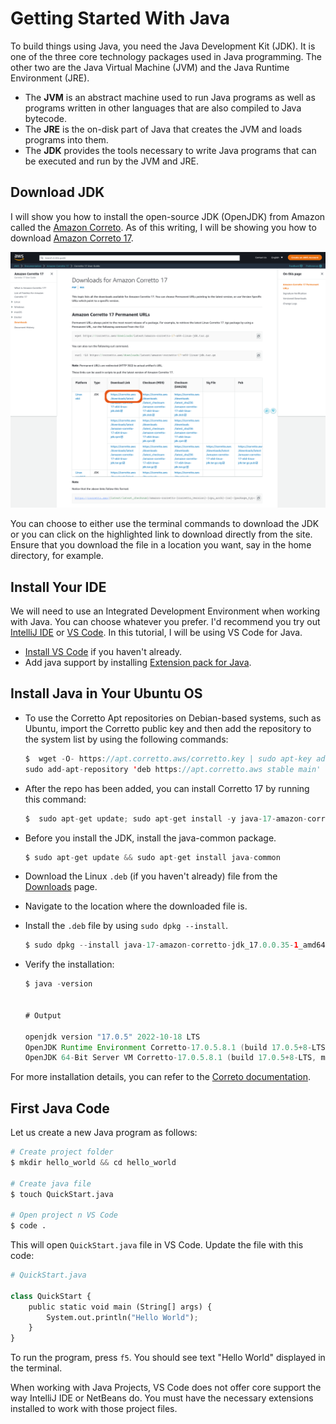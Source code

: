 # Getting Started With Java

To build things using Java, you need the Java Development Kit (JDK). It is one of the three core technology packages used in Java programming. The other two are the Java Virtual Machine (JVM) and the Java Runtime Environment (JRE).

- The **JVM** is an abstract machine used to run Java programs as well as programs written in other languages that are also compiled to Java bytecode.
- The **JRE** is the on-disk part of Java that creates the JVM and loads programs into them.
- The **JDK** provides the tools necessary to write Java programs that can be executed and run by the JVM and JRE.


## Download JDK

I will show you how to install the open-source JDK (OpenJDK) from Amazon called the [Amazon Correto](https://aws.amazon.com/corretto/?filtered-posts.sort-by=item.additionalFields.createdDate&filtered-posts.sort-order=desc). As of this writing, I will be showing you how to download [Amazon Correto 17](https://docs.aws.amazon.com/corretto/latest/corretto-17-ug/downloads-list.html).

![Amazon Correto JDK](/images/java/getting_started/download_jdk.png)

You can choose to either use the terminal commands to download the JDK or you can click on the highlighted link to download directly from the site. Ensure that you download the file in a location you want, say in the home directory, for example.


## Install Your IDE

We will need to use an Integrated Development Environment when working with Java. You can choose whatever you prefer. I'd recommend you try out [IntelliJ IDE](https://www.jetbrains.com/idea/) or [VS Code](https://code.visualstudio.com/docs/languages/java). In this tutorial, I will be using VS Code for Java. 

- [Install VS Code](https://code.visualstudio.com/download) if you haven't already.
- Add java support by installing [Extension pack for Java](https://marketplace.visualstudio.com/items?itemName=vscjava.vscode-java-pack). 


## Install Java in Your Ubuntu OS

- To use the Corretto Apt repositories on Debian-based systems, such as Ubuntu, import the Corretto public key and then add the repository to the system list by using the following commands:

    ```java
    $  wget -O- https://apt.corretto.aws/corretto.key | sudo apt-key add - 
    sudo add-apt-repository 'deb https://apt.corretto.aws stable main'
    ```

- After the repo has been added, you can install Corretto 17 by running this command:

    ```java
    $  sudo apt-get update; sudo apt-get install -y java-17-amazon-corretto-jdk
    ```

- Before you install the JDK, install the java-common package.

    ```java
    $ sudo apt-get update && sudo apt-get install java-common
    ```

- Download the Linux `.deb` (if you haven't already) file from the [Downloads](https://docs.aws.amazon.com/corretto/latest/corretto-17-ug/downloads-list.html) page.

- Navigate to the location where the downloaded file is.

- Install the `.deb` file by using `sudo dpkg --install`.

    ```java
    $ sudo dpkg --install java-17-amazon-corretto-jdk_17.0.0.35-1_amd64.deb
    ```

- Verify the installation:

    ```java
    $ java -version


    # Output

    openjdk version "17.0.5" 2022-10-18 LTS
    OpenJDK Runtime Environment Corretto-17.0.5.8.1 (build 17.0.5+8-LTS)
    OpenJDK 64-Bit Server VM Corretto-17.0.5.8.1 (build 17.0.5+8-LTS, mixed mode, sharing)
    ```

For more installation details, you can refer to the [Correto documentation](https://docs.aws.amazon.com/corretto/latest/corretto-17-ug/generic-linux-install.html).


## First Java Code

Let us create a new Java program as follows:

```python
# Create project folder
$ mkdir hello_world && cd hello_world

# Create java file
$ touch QuickStart.java

# Open project n VS Code
$ code .
```

This will open `QuickStart.java` file in VS Code. Update the file with this code:

```python
# QuickStart.java

class QuickStart {
    public static void main (String[] args) {
        System.out.println("Hello World");
    }
}
```

To run the program, press `f5`. You  should see text "Hello World" displayed in the terminal.

When working with Java Projects, VS Code does not offer core support the way IntelliJ IDE or NetBeans do. You must have the necessary extensions installed to work with those project files.